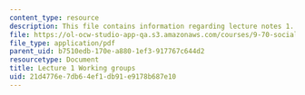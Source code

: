 ```yaml
---
content_type: resource
description: This file contains information regarding lecture notes 1.
file: https://ol-ocw-studio-app-qa.s3.amazonaws.com/courses/9-70-social-psychology-spring-2013/21d4776e7db64ef1db91e9178b687e10_MIT9_70S13_Wrkg_grp_L1.pdf
file_type: application/pdf
parent_uid: b7510edb-170e-a880-1ef3-917767c644d2
resourcetype: Document
title: Lecture 1 Working groups
uid: 21d4776e-7db6-4ef1-db91-e9178b687e10
---
```

